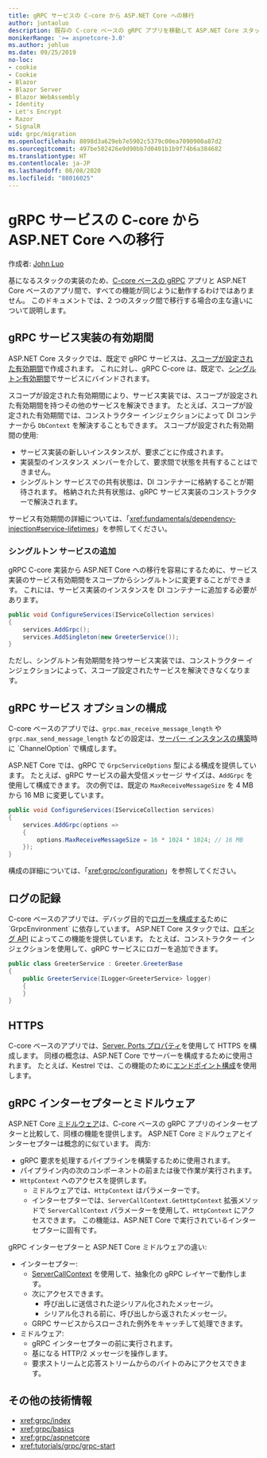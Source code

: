 ```yaml
---
title: gRPC サービスの C-core から ASP.NET Core への移行
author: juntaoluo
description: 既存の C-core ベースの gRPC アプリを移動して ASP.NET Core スタック上で実行する方法について説明します。
monikerRange: '>= aspnetcore-3.0'
ms.author: johluo
ms.date: 09/25/2019
no-loc:
- cookie
- Cookie
- Blazor
- Blazor Server
- Blazor WebAssembly
- Identity
- Let's Encrypt
- Razor
- SignalR
uid: grpc/migration
ms.openlocfilehash: 8098d3a629eb7e5902c5379c00ea7090900a87d2
ms.sourcegitcommit: 497be502426e9d90bb7d0401b1b9f74b6a384682
ms.translationtype: HT
ms.contentlocale: ja-JP
ms.lasthandoff: 08/08/2020
ms.locfileid: "88016025"
---
```

# <a name="migrating-grpc-services-from-c-core-to-aspnet-core"></a>gRPC サービスの C-core から ASP.NET Core への移行

作成者: [John Luo](https://github.com/juntaoluo)

基になるスタックの実装のため、[C-core ベースの gRPC](https://grpc.io/blog/grpc-stacks) アプリと ASP.NET Core ベースのアプリ間で、すべての機能が同じように動作するわけではありません。 このドキュメントでは、2 つのスタック間で移行する場合の主な違いについて説明します。

## <a name="grpc-service-implementation-lifetime"></a>gRPC サービス実装の有効期間

ASP.NET Core スタックでは、既定で gRPC サービスは、[スコープが設定された有効期間](xref:fundamentals/dependency-injection#service-lifetimes)で作成されます。 これに対し、gRPC C-core は、既定で、[シングルトン有効期間](xref:fundamentals/dependency-injection#service-lifetimes)でサービスにバインドされます。

スコープが設定された有効期間により、サービス実装では、スコープが設定された有効期間を持つその他のサービスを解決できます。 たとえば、スコープが設定された有効期間では、コンストラクター インジェクションによって DI コンテナーから `DbContext` を解決することもできます。 スコープが設定された有効期間の使用:

* サービス実装の新しいインスタンスが、要求ごとに作成されます。
* 実装型のインスタンス メンバーを介して、要求間で状態を共有することはできません。
* シングルトン サービスでの共有状態は、DI コンテナーに格納することが期待されます。 格納された共有状態は、gRPC サービス実装のコンストラクターで解決されます。

サービス有効期間の詳細については、「<xref:fundamentals/dependency-injection#service-lifetimes>」を参照してください。

### <a name="add-a-singleton-service"></a>シングルトン サービスの追加

gRPC C-core 実装から ASP.NET Core への移行を容易にするために、サービス実装のサービス有効期間をスコープからシングルトンに変更することができます。 これには、サービス実装のインスタンスを DI コンテナーに追加する必要があります。

```csharp
public void ConfigureServices(IServiceCollection services)
{
    services.AddGrpc();
    services.AddSingleton(new GreeterService());
}
```

ただし、シングルトン有効期間を持つサービス実装では、コンストラクター インジェクションによって、スコープ設定されたサービスを解決できなくなります。

## <a name="configure-grpc-services-options"></a>gRPC サービス オプションの構成

C-core ベースのアプリでは、`grpc.max_receive_message_length` や `grpc.max_send_message_length` などの設定は、[サーバー インスタンスの構築](https://grpc.io/grpc/csharp/api/Grpc.Core.Server.html#Grpc_Core_Server__ctor_System_Collections_Generic_IEnumerable_Grpc_Core_ChannelOption__)時に `ChannelOption` で構成します。

ASP.NET Core では、gRPC で `GrpcServiceOptions` 型による構成を提供しています。 たとえば、gRPC サービスの最大受信メッセージ サイズは、`AddGrpc` を使用して構成できます。 次の例では、既定の `MaxReceiveMessageSize` を 4 MB から 16 MB に変更しています。

```csharp
public void ConfigureServices(IServiceCollection services)
{
    services.AddGrpc(options =>
    {
        options.MaxReceiveMessageSize = 16 * 1024 * 1024; // 16 MB
    });
}
```

構成の詳細については、「<xref:grpc/configuration>」を参照してください。

## <a name="logging"></a>ログの記録

C-core ベースのアプリでは、デバッグ目的で[ロガーを構成する](https://grpc.io/grpc/csharp/api/Grpc.Core.GrpcEnvironment.html?q=size#Grpc_Core_GrpcEnvironment_SetLogger_Grpc_Core_Logging_ILogger_)ために `GrpcEnvironment` に依存しています。 ASP.NET Core スタックでは、[ロギング API](xref:fundamentals/logging/index) によってこの機能を提供しています。 たとえば、コンストラクター インジェクションを使用して、gRPC サービスにロガーを追加できます。

```csharp
public class GreeterService : Greeter.GreeterBase
{
    public GreeterService(ILogger<GreeterService> logger)
    {
    }
}
```

## <a name="https"></a>HTTPS

C-core ベースのアプリでは、[Server. Ports プロパティ](https://grpc.io/grpc/csharp/api/Grpc.Core.Server.html#Grpc_Core_Server_Ports)を使用して HTTPS を構成します。 同様の概念は、ASP.NET Core でサーバーを構成するために使用されます。 たとえば、Kestrel では、この機能のために[エンドポイント構成](xref:fundamentals/servers/kestrel#endpoint-configuration)を使用します。

## <a name="grpc-interceptors-vs-middleware"></a>gRPC インターセプターとミドルウェア

ASP.NET Core [ミドルウェア](xref:fundamentals/middleware/index)は、C-core ベースの gRPC アプリのインターセプターと比較して、同様の機能を提供します。 ASP.NET Core ミドルウェアとインターセプターは概念的に似ています。 両方:

* gRPC 要求を処理するパイプラインを構築するために使用されます。
* パイプライン内の次のコンポーネントの前または後で作業が実行されます。
* `HttpContext` へのアクセスを提供します。
  * ミドルウェアでは、`HttpContext` はパラメーターです。
  * インターセプターでは、`ServerCallContext.GetHttpContext` 拡張メソッドで `ServerCallContext` パラメーターを使用して、`HttpContext` にアクセスできます。 この機能は、ASP.NET Core で実行されているインターセプターに固有です。

gRPC インターセプターと ASP.NET Core ミドルウェアの違い:

* インターセプター:
  * [ServerCallContext](https://grpc.io/grpc/csharp/api/Grpc.Core.ServerCallContext.html) を使用して、抽象化の gRPC レイヤーで動作します。
  * 次にアクセスできます。
    * 呼び出しに送信された逆シリアル化されたメッセージ。
    * シリアル化される前に、呼び出しから返されたメッセージ。
  * GRPC サービスからスローされた例外をキャッチして処理できます。
* ミドルウェア:
  * gRPC インターセプターの前に実行されます。
  * 基になる HTTP/2 メッセージを操作します。
  * 要求ストリームと応答ストリームからのバイトのみにアクセスできます。

## <a name="additional-resources"></a>その他の技術情報

* <xref:grpc/index>
* <xref:grpc/basics>
* <xref:grpc/aspnetcore>
* <xref:tutorials/grpc/grpc-start>
